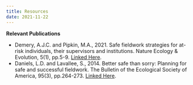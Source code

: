 ```yaml
---
title: Resources
date: 2021-11-22
---
```


**Relevant Publications**

- Demery, A.J.C. and Pipkin, M.A., 2021. Safe fieldwork strategies for at-risk individuals, their supervisors and institutions. Nature Ecology & Evolution, 5(1), pp.5-9. [Linked Here](https://www.nature.com/articles/s41559-020-01328-5?fbclid=IwAR2rAnMUFy-thEVmmxSJHSXboIbI6TQJjf3JVeDixTj42yeO3awhbIK6ITw).
- Daniels, L.D. and Lavallee, S., 2014. Better safe than sorry: Planning for safe and successful fieldwork. The Bulletin of the Ecological Society of America, 95(3), pp.264-273. [Linked Here](https://esajournals.onlinelibrary.wiley.com/doi/full/10.1890/0012-9623-95.3.264).


